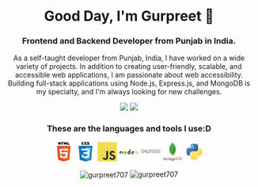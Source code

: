 <h1 align="center">Good Day, I'm Gurpreet 👋</h1>
<h3 align="center">Frontend and Backend Developer from Punjab in India.</h3>

<p align="center">As a self-taught developer from Punjab, India, I have worked on a wide variety of projects. In addition to creating user-friendly, scalable, and accessible web applications, I am passionate about web accessibility. Building full-stack applications using Node.js, Express.js, and MongoDB is my specialty, and I'm always looking for new challenges.</p>

<p align="center">
<a href="https://discord.com/users/568807202798698496" target="_blank"><img src="https://img.shields.io/badge/Discord-7289DA?style=for-the-badge&logo=discord&logoColor=white"/></a>
  <a href="https://instagram.com/xgurpreet__" target="blank"><img src="https://img.shields.io/badge/Instagram-E4405F?style=for-the-badge&logo=instagram&logoColor=white"/></a>
</p>

<h3 align="center">These are the languages and tools I use:D</h3>
<p align="center">
 <img src="https://raw.githubusercontent.com/devicons/devicon/master/icons/html5/html5-original-wordmark.svg" alt="HTML5" width="40" height="40">
    <img src="https://raw.githubusercontent.com/devicons/devicon/master/icons/css3/css3-original-wordmark.svg" alt="CSS3" width="40" height="40">
    <img src="https://raw.githubusercontent.com/devicons/devicon/master/icons/javascript/javascript-original.svg" alt="JavaScript" width="40" height="40">
    <img src="https://raw.githubusercontent.com/devicons/devicon/master/icons/nodejs/nodejs-original-wordmark.svg" alt="Node.js" width="40" height="40">
    <img src="https://raw.githubusercontent.com/devicons/devicon/master/icons/express/express-original-wordmark.svg" alt="Express" width="40" height="40">
    <img src="https://raw.githubusercontent.com/devicons/devicon/master/icons/mongodb/mongodb-original-wordmark.svg" alt="MongoDB" width="40" height="40">
    <img src="https://raw.githubusercontent.com/devicons/devicon/master/icons/python/python-original.svg" alt="Python" width="40" height="40">
</p>

<div align="center">
  <p>
    <img align="center" src="https://github-readme-stats.vercel.app/api/top-langs?username=gurpreet707&show_icons=true&locale=en&layout=compact" alt="gurpreet707" />
    <img src="https://github-readme-stats.vercel.app/api?username=gurpreet707&show_icons=true&locale=en" alt="gurpreet707" />
  </p>
</div>

